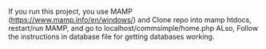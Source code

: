 
If you run this project, you use MAMP (https://www.mamp.info/en/windows/)
and Clone repo into mamp htdocs, restart/run MAMP, and go to localhost/commsimple/home.php
ALso, Follow the instructions in database file for getting databases working.



